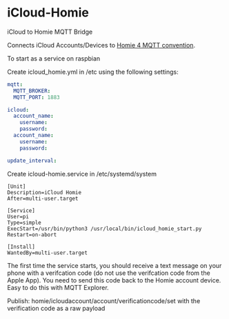 # iCloud-Homie
 iCloud to Homie MQTT Bridge

Connects iCloud Accounts/Devices to [Homie 4 MQTT convention](https://homieiot.github.io/).

To start as a service on raspbian 

Create icloud_homie.yml in /etc using the following settings:


```yaml
mqtt:
  MQTT_BROKER: 
  MQTT_PORT: 1883

icloud:
  account_name: 
    username: 
    password: 
  account_name:
    username:
    password:

update_interval:
  ```

  Create icloud-homie.service in /etc/systemd/system

  ```service
[Unit]
Description=iCloud Homie
After=multi-user.target

[Service]
User=pi
Type=simple
ExecStart=/usr/bin/python3 /usr/local/bin/icloud_homie_start.py
Restart=on-abort

[Install]
WantedBy=multi-user.target
```

The first time the service starts, you should receive a text message on your phone with a verifcation code (do not use the verifcation code from the Apple App). You need to send this code back to the Homie account device. Easy to do this with MQTT Explorer.

Publish: homie/icloudaccount/account/verificationcode/set with the verification code as a raw payload

